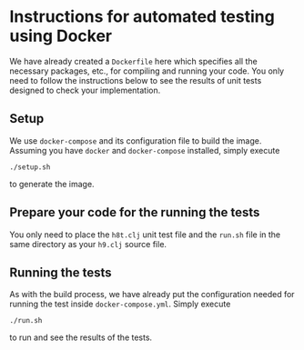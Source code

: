 # Instructions for automated testing using Docker

We have already created a `Dockerfile` here which specifies
all the necessary packages, etc., for compiling and running your code.
You only need to follow the instructions below to see 
the results of unit tests designed to check your implementation.

## Setup
We use `docker-compose` and its configuration file to build the image.
Assuming you have `docker` and `docker-compose` installed,
simply execute
```shell script
./setup.sh
```
to generate the image.

## Prepare your code for the running the tests
You only need to place the `h8t.clj` unit test file and
the `run.sh` file in the same directory as your `h9.clj` source file.

## Running the tests
As with the build process, we have already put
the configuration needed for running the test inside `docker-compose.yml`.
Simply execute
```shell script
./run.sh
```
to run and see the results of the tests.
